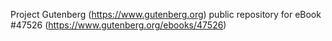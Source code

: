 Project Gutenberg (https://www.gutenberg.org) public repository for eBook #47526 (https://www.gutenberg.org/ebooks/47526)
